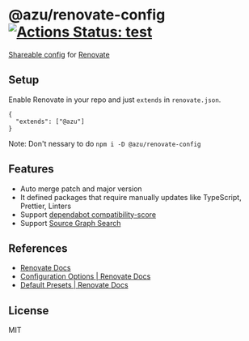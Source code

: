 # @azu/renovate-config [![Actions Status: test](https://github.com/azu/renovate-config/workflows/test/badge.svg)](https://github.com/azu/renovate-config/actions?query=workflow%3A"test")

[Shareable config](https://renovatebot.com/docs/config-presets/) for [Renovate](https://renovatebot.com)

## Setup

Enable Renovate in your repo and just `extends` in `renovate.json`.

```json5
{
  "extends": ["@azu"]
}
```

Note: Don't nessary to do `npm i -D @azu/renovate-config`

## Features

- Auto merge patch and major version
- It defined packages that require manually updates like TypeScript, Prettier, Linters
- Support [dependabot compatibility-score](https://dependabot.com/compatibility-score/)
- Support [Source Graph Search](https://about.sourcegraph.com/)

## References

- [Renovate Docs](https://renovatebot.com/docs/)
- [Configuration Options \| Renovate Docs](https://renovatebot.com/docs/configuration-options/)
- [Default Presets \| Renovate Docs](https://renovatebot.com/docs/presets-default/)

## License

MIT
